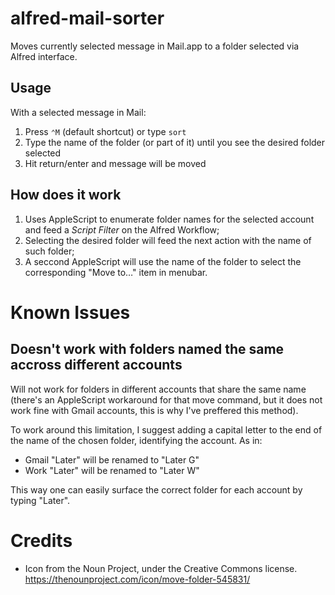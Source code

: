 # alfred-mail-sorter
 Moves currently selected message in Mail.app to a folder selected via Alfred interface.

## Usage
With a selected message in Mail:

1. Press `⌃M` (default shortcut) or type `sort`
2. Type the name of the folder (or part of it) until you see the desired folder selected
3. Hit return/enter and message will be moved

## How does it work
1. Uses AppleScript to enumerate folder names for the selected account and feed a *Script Filter* on the Alfred Workflow;
2. Selecting the desired folder will feed the next action with the name of such folder;
3. A seccond AppleScript will use the name of the folder to select the corresponding "Move to…" item in menubar.

# Known Issues

## Doesn't work with folders named the same accross different accounts

Will not work for folders in different accounts that share the same name (there's an AppleScript workaround for that move command, but it does not work fine with Gmail accounts, this is why I've preffered this method).

To work around this limitation, I suggest adding a capital letter to the end of the name of the chosen folder, identifying the account. As in:
- Gmail "Later" will be renamed to "Later G"
- Work "Later" will be renamed to "Later W"

This way one can easily surface the correct folder for each account by typing "Later".

# Credits
- Icon from the Noun Project, under the Creative Commons license.
https://thenounproject.com/icon/move-folder-545831/
